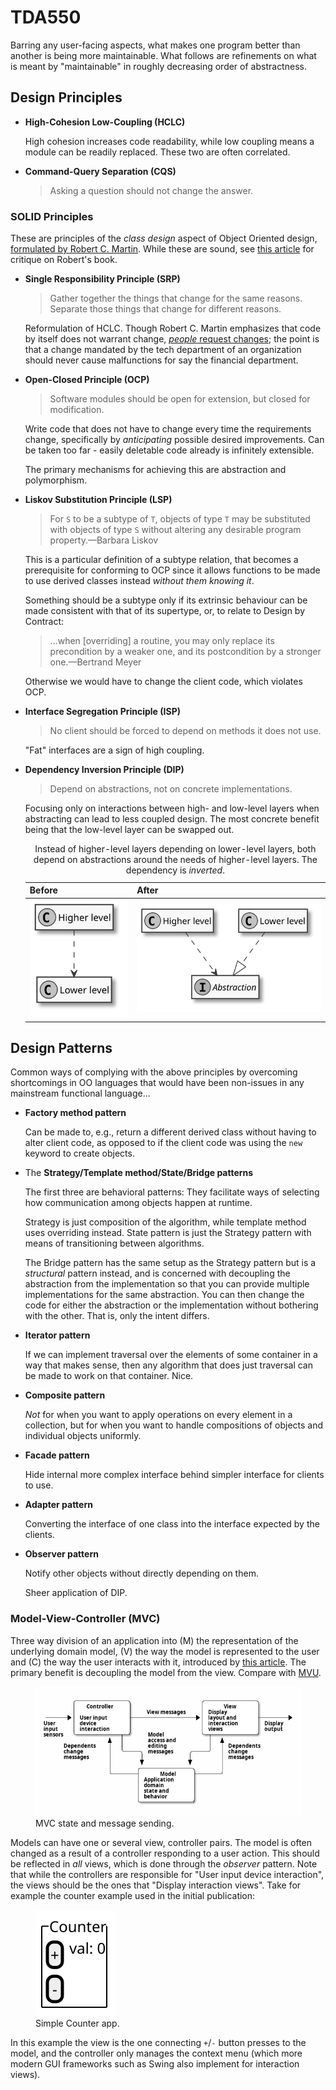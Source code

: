 # TDA550

Barring any user-facing aspects,
what makes one program better than another
is being more maintainable.
What follows are refinements on what is meant by "maintainable"
in roughly decreasing order of abstractness.

## Design Principles

* **High-Cohesion Low-Coupling (HCLC)**

  High cohesion increases code readability,
  while low coupling means a module can be readily replaced.
  These two are often correlated.

* **Command-Query Separation (CQS)**

  > Asking a question should not change the answer.

### SOLID Principles

These are principles of the *class design* aspect of Object Oriented
design, [formulated by Robert C. Martin][PrinciplesOfOod].
While these are sound, see [this article][qntm20] for critique on
Robert's book.

* **Single Responsibility Principle (SRP)**

  > Gather together the things that change for the same reasons.
    Separate those things that change for different reasons.
  
  Reformulation of HCLC.
  Though Robert C. Martin emphasizes that code by itself does not warrant change,
  [*people* request changes][martin14]; the point is that
  a change mandated by the tech department of an organization
  should never cause malfunctions for say the financial department.
  
* **Open-Closed Principle (OCP)**
  
  > Software modules should be open for extension,
    but closed for modification.
  
  Write code that does not have to change every time
  the requirements change,
  specifically by *anticipating* possible desired improvements.
  Can be taken too far - easily deletable code already is infinitely extensible.
  
  The primary mechanisms for achieving this are abstraction and
  polymorphism.
  
* **Liskov Substitution Principle (LSP)**
  
  > For `S` to be a subtype of `T`, objects of type `T` may be
    substituted with objects of type `S` without altering any desirable
    program property.&mdash;Barbara Liskov
  
  This is a particular definition of a subtype relation,
  that becomes a prerequisite for conforming to OCP since it
  allows functions to be made to use derived classes instead
  *without them knowing it*.
  
  Something should be a subtype only if its extrinsic behaviour
  can be made consistent with that of its supertype,
  or, to relate to Design by Contract:
  
  > ...when [overriding] a routine, you may only replace its
    precondition by a weaker one, and its postcondition by a stronger
    one.&mdash;Bertrand Meyer
  
  Otherwise we would have to change the client code,
  which violates OCP.
  
* **Interface Segregation Principle (ISP)**
  
  > No client should be forced to depend on methods it does not use.
  
  "Fat" interfaces are a sign of high coupling.
  
* **Dependency Inversion Principle (DIP)**
  
  > Depend on abstractions, not on concrete implementations.
  
  Focusing only on interactions between high- and low-level layers
  when abstracting can lead to less coupled design.
  The most concrete benefit being that the low-level layer
  can be swapped out.
  
  <table>
  <thead>
	  <caption>
		  Instead of higher-level layers depending on lower-level layers,
		  both depend on abstractions around the needs of higher-level layers.
		  The dependency is <em>inverted</em>.
	  </caption>
	  <tr><th>Before</th><th>After</th></tr>
  </thead>
	  <tbody>
		  <tr>
			  <td>
				  <!--
				  @startuml before_dip
				  skinparam monochrome true
				  "Higher level" ..> "Lower level"
				  hide members
				  @enduml
				  -->
				  <img alt="Before DIP" src="before_dip.svg">
			  </td>
			  <td>
				  <!--
				  @startuml after_dip
				  skinparam monochrome true
				  interface Abstraction
				  "Higher level" ..> Abstraction
				  "Lower level" ..|> Abstraction
				  hide members
				  @enduml
				  -->
				  <img alt="After DIP" src="after_dip.svg">
			  </td>
		  </tr>
	  <tbody>
  </table>

## Design Patterns

Common ways of complying with the above principles
by overcoming shortcomings in OO languages
that would have been non-issues in any mainstream functional language...

* **Factory method pattern**

  Can be made to, e.g., return a different derived class without
  having to alter client code, as opposed to if the client code
  was using the `new` keyword to create objects.

* The **Strategy/Template method/State/Bridge patterns**

  The first three are behavioral patterns:
  They facilitate ways of selecting how communication among objects
  happen at runtime.

  Strategy is just composition of the algorithm, while template method
  uses overriding instead.
  State pattern is just the Strategy pattern with means of transitioning between algorithms.

  The Bridge pattern has the same setup as the Strategy pattern but is
  a *structural* pattern instead,
  and is concerned with decoupling the abstraction from the implementation
  so that you can provide multiple implementations for the same abstraction.
  You can then change the code for either the abstraction or the implementation
  without bothering with the other. That is, only the intent differs.

* **Iterator pattern**

  If we can implement traversal over the elements of some container
  in a way that makes sense,
  then any algorithm that does just traversal can be made to work
  on that container. Nice.

* **Composite pattern**

  *Not* for when you want to apply operations
  on every element in a collection, but for when you want to
  handle compositions of objects and individual objects uniformly.

* **Facade pattern**

  Hide internal more complex interface behind simpler interface
  for clients to use.

* **Adapter pattern**

  Converting the interface of one class
  into the interface expected by the clients.

* **Observer pattern**

  Notify other objects without directly depending on them.

  Sheer application of DIP.

### Model-View-Controller (MVC)

Three way division of an application into
(M) the representation of the underlying domain model,
(V) the way the model is represented to the user and
(C) the way the user interacts with it,
introduced by [this article][krasner88].
The primary benefit is decoupling the model from the view.
Compare with [MVU][bandt20].

<figure>
<img alt="MVC state and message sending" src="mvc-state-messages.svg">
<figcaption>MVC state and message sending.</figcaption>
</figure>							

Models can have one or several view, controller pairs.
The model is often changed as a result of
a controller responding to a user action.
This should be reflected in *all* views,
which is done through the *observer* pattern.
Note that while the controllers are responsible for "User input device interaction",
the views should be the ones that "Display interaction views".
Take for example the counter example used in the initial publication:

<figure>
	<!--
	@startsalt mvc_counter
	{^Counter
	  { [+]
		  [-] } | val: 0
	}
	@endsalt
	-->
	<img alt="Example Counter application" src="mvc_counter.svg">
	<figcaption>Simple Counter app.</figcaption>
</figure>

In this example the view is the one connecting `+`/`-` button presses to the model,
and the controller only manages the context menu
(which more modern GUI frameworks such as Swing
also implement for interaction views).

[HCLC]: #high-cohesion-low-coupling
[PrinciplesOfOod]: http://butunclebob.com/ArticleS.UncleBob.PrinciplesOfOod
[qntm20]: https://qntm.org/clean
[martin14]: https://blog.cleancoder.com/uncle-bob/2014/05/08/SingleReponsibilityPrinciple.html
[krasner88]: https://www.researchgate.net/profile/Stephen_Pope/publication/248825145_A_cookbook_for_using_the_model_-_view_controller_user_interface_paradigm_in_Smalltalk_-_80/links/5436c5f30cf2643ab9888926/A-cookbook-for-using-the-model-view-controller-user-interface-paradigm-in-Smalltalk-80.pdf
[bandt20]: https://thomasbandt.com/model-view-update